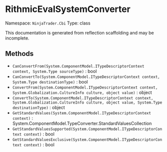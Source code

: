 # RithmicEvalSystemConverter

Namespace: `NinjaTrader.Cbi`
Type: class

This documentation is generated from reflection scaffolding and may be incomplete.

## Methods
- `CanConvertFrom(System.ComponentModel.ITypeDescriptorContext context, System.Type sourceType)` : bool
- `CanConvertTo(System.ComponentModel.ITypeDescriptorContext context, System.Type destinationType)` : bool
- `ConvertFrom(System.ComponentModel.ITypeDescriptorContext context, System.Globalization.CultureInfo culture, object value)` : object
- `ConvertTo(System.ComponentModel.ITypeDescriptorContext context, System.Globalization.CultureInfo culture, object value, System.Type destinationType)` : object
- `GetStandardValues(System.ComponentModel.ITypeDescriptorContext context)` : System.ComponentModel.TypeConverter.StandardValuesCollection
- `GetStandardValuesSupported(System.ComponentModel.ITypeDescriptorContext context)` : bool
- `GetStandardValuesExclusive(System.ComponentModel.ITypeDescriptorContext context)` : bool
